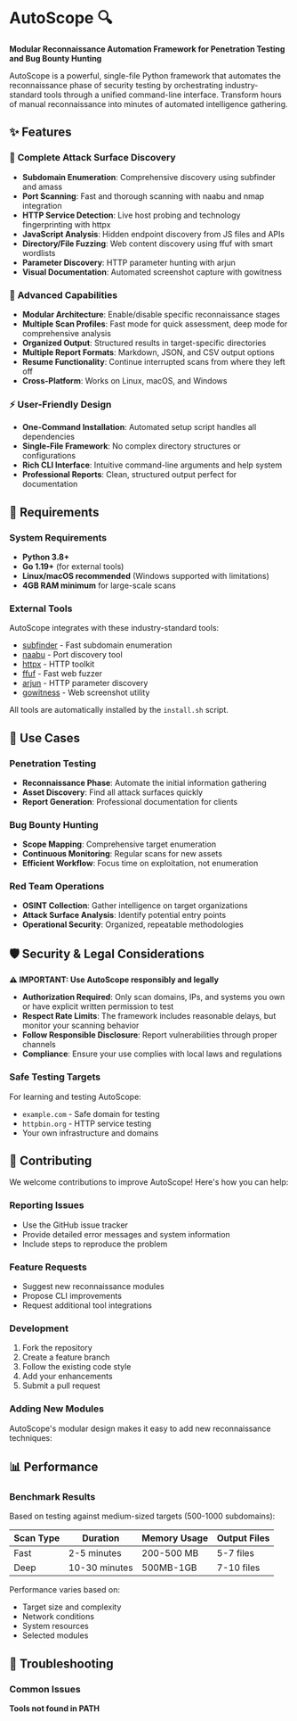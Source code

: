 # AutoScope 🔍

**Modular Reconnaissance Automation Framework for Penetration Testing and Bug Bounty Hunting**

AutoScope is a powerful, single-file Python framework that automates the reconnaissance phase of security testing by orchestrating industry-standard tools through a unified command-line interface. Transform hours of manual reconnaissance into minutes of automated intelligence gathering.

## ✨ Features

### 🎯 **Complete Attack Surface Discovery**
- **Subdomain Enumeration**: Comprehensive discovery using subfinder and amass
- **Port Scanning**: Fast and thorough scanning with naabu and nmap integration
- **HTTP Service Detection**: Live host probing and technology fingerprinting with httpx
- **JavaScript Analysis**: Hidden endpoint discovery from JS files and APIs
- **Directory/File Fuzzing**: Web content discovery using ffuf with smart wordlists
- **Parameter Discovery**: HTTP parameter hunting with arjun
- **Visual Documentation**: Automated screenshot capture with gowitness

### 🚀 **Advanced Capabilities**
- **Modular Architecture**: Enable/disable specific reconnaissance stages
- **Multiple Scan Profiles**: Fast mode for quick assessment, deep mode for comprehensive analysis
- **Organized Output**: Structured results in target-specific directories
- **Multiple Report Formats**: Markdown, JSON, and CSV output options
- **Resume Functionality**: Continue interrupted scans from where they left off
- **Cross-Platform**: Works on Linux, macOS, and Windows

### ⚡ **User-Friendly Design**
- **One-Command Installation**: Automated setup script handles all dependencies
- **Single-File Framework**: No complex directory structures or configurations
- **Rich CLI Interface**: Intuitive command-line arguments and help system
- **Professional Reports**: Clean, structured output perfect for documentation

## 🔧 Requirements

### System Requirements
- **Python 3.8+**
- **Go 1.19+** (for external tools)
- **Linux/macOS recommended** (Windows supported with limitations)
- **4GB RAM minimum** for large-scale scans

### External Tools
AutoScope integrates with these industry-standard tools:
- [subfinder](https://github.com/projectdiscovery/subfinder) - Fast subdomain enumeration
- [naabu](https://github.com/projectdiscovery/naabu) - Port discovery tool
- [httpx](https://github.com/projectdiscovery/httpx) - HTTP toolkit
- [ffuf](https://github.com/ffuf/ffuf) - Fast web fuzzer
- [arjun](https://github.com/s0md3v/Arjun) - HTTP parameter discovery
- [gowitness](https://github.com/sensepost/gowitness) - Web screenshot utility

All tools are automatically installed by the `install.sh` script.

## 🎯 Use Cases

### Penetration Testing
- **Reconnaissance Phase**: Automate the initial information gathering
- **Asset Discovery**: Find all attack surfaces quickly
- **Report Generation**: Professional documentation for clients

### Bug Bounty Hunting
- **Scope Mapping**: Comprehensive target enumeration
- **Continuous Monitoring**: Regular scans for new assets
- **Efficient Workflow**: Focus time on exploitation, not enumeration

### Red Team Operations
- **OSINT Collection**: Gather intelligence on target organizations
- **Attack Surface Analysis**: Identify potential entry points
- **Operational Security**: Organized, repeatable methodologies

## 🛡️ Security & Legal Considerations

**⚠️ IMPORTANT: Use AutoScope responsibly and legally**

- **Authorization Required**: Only scan domains, IPs, and systems you own or have explicit written permission to test
- **Respect Rate Limits**: The framework includes reasonable delays, but monitor your scanning behavior
- **Follow Responsible Disclosure**: Report vulnerabilities through proper channels
- **Compliance**: Ensure your use complies with local laws and regulations

### Safe Testing Targets
For learning and testing AutoScope:
- `example.com` - Safe domain for testing
- `httpbin.org` - HTTP service testing
- Your own infrastructure and domains

## 🤝 Contributing

We welcome contributions to improve AutoScope! Here's how you can help:

### Reporting Issues
- Use the GitHub issue tracker
- Provide detailed error messages and system information
- Include steps to reproduce the problem

### Feature Requests
- Suggest new reconnaissance modules
- Propose CLI improvements
- Request additional tool integrations

### Development
1. Fork the repository
2. Create a feature branch
3. Follow the existing code style
4. Add your enhancements
5. Submit a pull request

### Adding New Modules
AutoScope's modular design makes it easy to add new reconnaissance techniques:

## 📊 Performance

### Benchmark Results
Based on testing against medium-sized targets (500-1000 subdomains):

| Scan Type | Duration | Memory Usage | Output Files |
|-----------|----------|-------------|--------------|
| Fast | 2-5 minutes | 200-500 MB | 5-7 files |
| Deep | 10-30 minutes | 500MB-1GB | 7-10 files |

Performance varies based on:
- Target size and complexity
- Network conditions
- System resources
- Selected modules

## 🐛 Troubleshooting

### Common Issues

**Tools not found in PATH**

